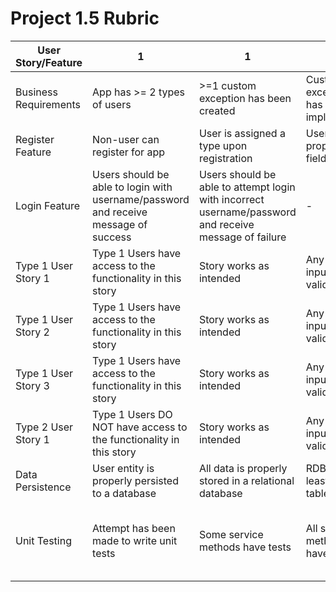 # Project 1.5 Rubric
|User Story/Feature|1|1|1|1|
|---------|-|-|-|-|
|Business Requirements| App has >= 2 types of users |>=1 custom exception has been created| Custom exception has been implemented| Model classes properly encapsulated|
|Register Feature| Non-user can register for app | User is assigned a type upon registration | User has proper data fields|-|
|Login Feature| Users should be able to login with username/password and receive message of success|Users should be able to attempt login with incorrect username/password and receive message of failure|-|
|Type 1 User Story 1| Type 1 Users have access to the functionality in this story| Story works as intended | Any user input has validation|-|
|Type 1 User Story 2| Type 1 Users have access to the functionality in this story| Story works as intended | Any user input has validation|-|
|Type 1 User Story 3| Type 1 Users have access to the functionality in this story| Story works as intended | Any user input has validation|-|
|Type 2 User Story 1| Type 1 Users DO NOT have access to the functionality in this story| Story works as intended | Any user input has validation|-|
| Data Persistence |User entity is properly persisted to a database | All data is properly stored in a relational database | RDB has at least 3 tables | Foreign Key Constraints exist| 
| Unit Testing |Attempt has been made to write unit tests|Some service methods have tests | All service methods have tests | All service methods have both positive and negative tests|